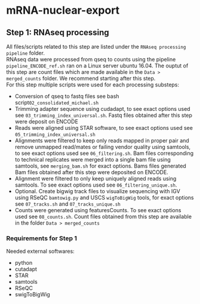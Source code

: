 # mRNA-nuclear-export

## Step 1: RNAseq processing 
All files/scripts related to this step are listed under the `RNAseq processing pipeline` folder.  
RNAseq data were processed from qseq to counts using the pipeline `pipeline_ENCODE_ref.sh` ran on a Linux server ubuntu 16.04. The ouptut of this step are count files which are made available in the `Data > merged_counts` folder. We recommend starting after this step.  
For this step multiple scripts were used for each processing substeps:
* Conversion of qseq to fastq files see bash script`02_consolidated_michael.sh`
* Trimming adapter sequence using cudadapt, to see exact options used see `03_trimming_index_universal.sh`. Fastq files obtained after this step were deposit on ENCODE
* Reads were aligned using STAR software, to see exact options used see `05_trimming_index_universal.sh`
* Alignments were filtered to keep only reads mapped in proper pair and remove unmapped read/mates or failing vendor quality using samtools, to see exact options used see `06_filtering.sh`. Bam files corresponding to technical replicates were merged into a single bam file using samtools, see `merging_bam.sh` for exact options. Bams files generated Bam files obtained after this step were deposited on ENCODE.
* Alignment were filtered to only keep uniquely aligned reads using samtools. To see exact options used see `06_filtering_unique.sh`.
* Optional. Create bigwig track files to visualize sequencing with IGV using RSeQC `bamtowig.py` and USCS `wigToBigWig` tools, for exact options see `07_tracks.sh` and `07_tracks_unique.sh`
* Counts were generated using featuresCounts. To see exact options used see `08_counts.sh`. Count files obtained from this step are available in the folder `Data > merged_counts`

### Requirements for Step 1
Needed external softwares:
* python
* cutadapt
* STAR
* samtools
* RSeQC
* swigToBigWig
